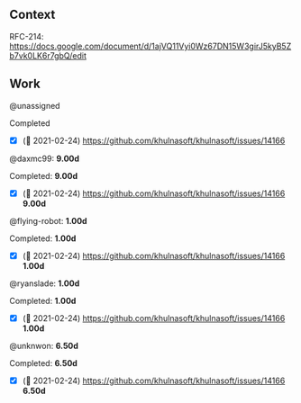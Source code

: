 ## Context

RFC-214: https://docs.google.com/document/d/1ajVQ11Vyi0Wz67DN15W3girJ5kyB5Zb7vk0LK6r7gbQ/edit

## Work

<!-- BEGIN WORK -->
<!-- BEGIN ASSIGNEE:  -->
@unassigned


Completed
- [x] (🏁 2021-02-24) https://github.com/khulnasoft/khulnasoft/issues/14166 
<!-- END ASSIGNEE -->

<!-- BEGIN ASSIGNEE: daxmc99 -->
@daxmc99: __9.00d__


Completed: __9.00d__
- [x] (🏁 2021-02-24) https://github.com/khulnasoft/khulnasoft/issues/14166  __9.00d__
<!-- END ASSIGNEE -->

<!-- BEGIN ASSIGNEE: flying-robot -->
@flying-robot: __1.00d__


Completed: __1.00d__
- [x] (🏁 2021-02-24) https://github.com/khulnasoft/khulnasoft/issues/14166  __1.00d__
<!-- END ASSIGNEE -->

<!-- BEGIN ASSIGNEE: ryanslade -->
@ryanslade: __1.00d__


Completed: __1.00d__
- [x] (🏁 2021-02-24) https://github.com/khulnasoft/khulnasoft/issues/14166  __1.00d__
<!-- END ASSIGNEE -->

<!-- BEGIN ASSIGNEE: unknwon -->
@unknwon: __6.50d__


Completed: __6.50d__
- [x] (🏁 2021-02-24) https://github.com/khulnasoft/khulnasoft/issues/14166  __6.50d__
<!-- END ASSIGNEE -->
<!-- END WORK -->
